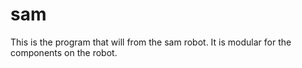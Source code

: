# sam
This is the program that will from the sam robot. 
It is modular for the components on the robot.